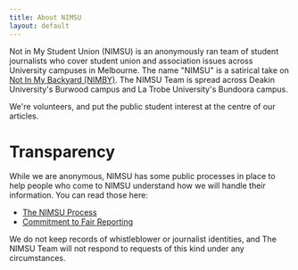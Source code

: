 ```yaml
---
title: About NIMSU
layout: default
---
```


Not in My Student Union (NIMSU) is an anonymously ran team of student journalists who cover student union and association issues across University campuses in Melbourne. The name "NIMSU" is a satirical take on [Not In My Backyard (NIMBY)](https://en.wikipedia.org/wiki/NIMBY). The NIMSU Team is spread across Deakin University's Burwood campus and La Trobe University's Bundoora campus.

We're volunteers, and put the public student interest at the centre of our articles. 

# Transparency
While we are anonymous, NIMSU has some public processes in place to help people who come to NIMSU understand how we will handle their information. You can read those here:

- [The NIMSU Process](/whistleblowing-policy/)
- [Commitment to Fair Reporting](/impartiality/)

We do not keep records of whistleblower or journalist identities, and The NIMSU Team will not respond to requests of this kind under any circumstances.
